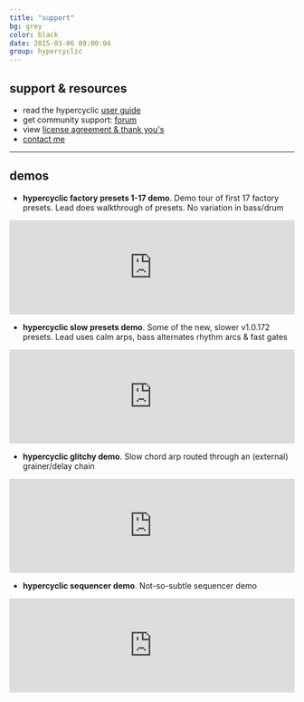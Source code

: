 ```yaml
---
title: "support"
bg: grey
color: black
date: 2015-03-06 09:00:04
group: hypercyclic
---
```

## support & resources

- read the hypercyclic [user guide](/en/hypercyclic/v0105/manual/pdf/hypercyclic_user_guide.pdf)
- get community support: [forum](http://www.kvraudio.com/forum/viewforum.php?f=163)
- view [license agreement & thank you's](/en/hypercyclic/v0105/license)
- [contact me](/#contact)

---

## demos

- **hypercyclic factory presets 1-17 demo**. Demo tour of first 17 factory presets. Lead does walkthrough of presets. No variation in bass/drum
			
<iframe class="align-left-with-li" width="100%" height="166" scrolling="no" frameborder="no" src="https://w.soundcloud.com/player/?url=http%3A%2F%2Fapi.soundcloud.com%2Ftracks%2F9486879&amp;auto_play=false&amp;show_artwork=false&amp;color=ff7700"></iframe>
<br>

- **hypercyclic slow presets demo**. Some of the new, slower v1.0.172 presets. Lead uses calm arps, bass alternates rhythm arcs & fast gates
			
<iframe class="align-left-with-li"  width="100%" height="166" scrolling="no" frameborder="no" src="https://w.soundcloud.com/player/?url=http%3A%2F%2Fapi.soundcloud.com%2Ftracks%2F9487285&amp;auto_play=false&amp;show_artwork=false&amp;color=ff7700"></iframe>
<br>

- **hypercyclic glitchy demo**. Slow chord arp routed through an (external) grainer/delay chain
			
<iframe class="align-left-with-li"  width="100%" height="166" scrolling="no" frameborder="no" src="https://w.soundcloud.com/player/?url=http%3A%2F%2Fapi.soundcloud.com%2Ftracks%2F9487598&amp;auto_play=false&amp;show_artwork=false&amp;color=ff7700"></iframe>
<br>

- **hypercyclic sequencer demo**. Not-so-subtle sequencer demo

<iframe class="align-left-with-li"  width="100%" height="166" scrolling="no" frameborder="no" src="https://w.soundcloud.com/player/?url=http%3A%2F%2Fapi.soundcloud.com%2Ftracks%2F9487853&amp;auto_play=false&amp;show_artwork=false&amp;color=ff7700"></iframe>
<br>
